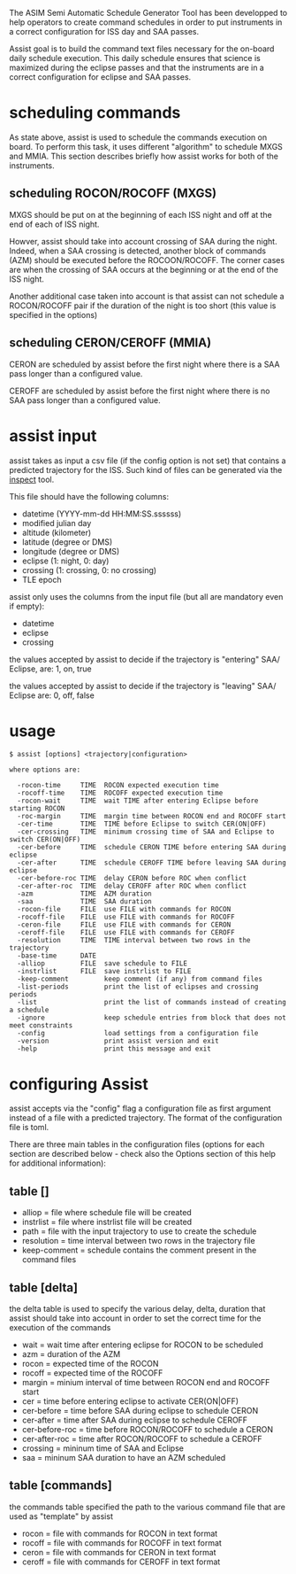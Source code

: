 The ASIM Semi Automatic Schedule Generator Tool has been developped to help operators
to create command schedules in order to put instruments in a correct configuration
for ISS day and SAA passes.

Assist goal is to build the command text files necessary for the on-board daily
schedule execution. This daily schedule ensures that science is maximized during
the eclipse passes and that the instruments are in a correct configuration for
eclipse and SAA passes.

# scheduling commands

As state above, assist is used to schedule the commands execution on board. To
perform this task, it uses different "algorithm" to schedule MXGS and MMIA. This
section describes briefly how assist works for both of the instruments.

## scheduling ROCON/ROCOFF (MXGS)

MXGS should be put on at the beginning of each ISS night and off at the end of each
of ISS night.

Howver, assist should take into account crossing of SAA during the night. Indeed,
when a SAA crossing is detected, another block of commands (AZM) should be executed
before the ROCOON/ROCOFF. The corner cases are when the crossing of SAA occurs at
the beginning or at the end of the ISS night.

Another additional case taken into account is that assist can not schedule a
ROCON/ROCOFF pair if the duration of the night is too short (this value is
specified in the options)

## scheduling CERON/CEROFF (MMIA)

CERON are scheduled by assist before the first night where there is a SAA pass
longer than a configured value.

CEROFF are scheduled by assist before the first night where there is no SAA pass
longer than a configured value.

# assist input

assist takes as input a csv file (if the config option is not set) that contains
a predicted trajectory for the ISS. Such kind of files can be generated via the
[inspect](https://github.com/busoc/inspect) tool.

This file should have the following columns:

- datetime (YYYY-mm-dd HH:MM:SS.ssssss)
- modified julian day
- altitude (kilometer)
- latitude (degree or DMS)
- longitude (degree or DMS)
- eclipse (1: night, 0: day)
- crossing (1: crossing, 0: no crossing)
- TLE epoch

assist only uses the columns from the input file (but all are mandatory even if
empty):

- datetime
- eclipse
- crossing

the values accepted by assist to decide if the trajectory is "entering" SAA/
Eclipse, are: 1, on, true

the values accepted by assist to decide if the trajectory is "leaving" SAA/
Eclipse are: 0, off, false

# usage

```
$ assist [options] <trajectory|configuration>

where options are:

  -rocon-time     TIME  ROCON expected execution time
  -rocoff-time    TIME  ROCOFF expected execution time
  -rocon-wait     TIME  wait TIME after entering Eclipse before starting ROCON
  -roc-margin     TIME  margin time between ROCON end and ROCOFF start
  -cer-time       TIME  TIME before Eclipse to switch CER(ON|OFF)
  -cer-crossing   TIME  minimum crossing time of SAA and Eclipse to switch CER(ON|OFF)
  -cer-before     TIME  schedule CERON TIME before entering SAA during eclipse
  -cer-after      TIME  schedule CEROFF TIME before leaving SAA during eclipse
  -cer-before-roc TIME  delay CERON before ROC when conflict
  -cer-after-roc  TIME  delay CEROFF after ROC when conflict
  -azm            TIME  AZM duration
  -saa            TIME  SAA duration
  -rocon-file     FILE  use FILE with commands for ROCON
  -rocoff-file    FILE  use FILE with commands for ROCOFF
  -ceron-file     FILE  use FILE with commands for CERON
  -ceroff-file    FILE  use FILE with commands for CEROFF
  -resolution     TIME  TIME interval between two rows in the trajectory
  -base-time      DATE
  -alliop         FILE  save schedule to FILE
  -instrlist      FILE  save instrlist to FILE
  -keep-comment         keep comment (if any) from command files
  -list-periods         print the list of eclipses and crossing periods
  -list                 print the list of commands instead of creating a schedule
  -ignore               keep schedule entries from block that does not meet constraints
  -config               load settings from a configuration file
  -version              print assist version and exit
  -help                 print this message and exit
```

# configuring Assist

assist accepts via the "config" flag a configuration file as first argument
instead of a file with a predicted trajectory. The format of the configuration
file is toml.

There are three main tables in the configuration files (options for each section
are described below - check also the Options section of this help for additional
information):

## table []

* alliop       = file where schedule file will be created
* instrlist    = file where instrlist file will be created
* path         = file with the input trajectory to use to create the schedule
* resolution   = time interval between two rows in the trajectory file
* keep-comment = schedule contains the comment present in the command files

## table [delta]

the delta table is used to specify the various delay, delta, duration that assist
should take into account in order to set the correct time for the execution of
the commands

* wait           = wait time after entering eclipse for ROCON to be scheduled
* azm            = duration of the AZM
* rocon          = expected time of the ROCON
* rocoff         = expected time of the ROCOFF
* margin         = minium interval of time between ROCON end and ROCOFF start
* cer            = time before entering eclipse to activate CER(ON|OFF)
* cer-before     = time before SAA during eclipse to schedule CERON
* cer-after      = time after SAA during eclipse to schedule CEROFF
* cer-before-roc = time before ROCON/ROCOFF to schedule a CERON
* cer-after-roc  = time after ROCON/ROCOFF to schedule a CEROFF
* crossing       = mininum time of SAA and Eclipse
* saa            = mininum SAA duration to have an AZM scheduled

## table [commands]

the commands table specified the path to the various command file that are used
as "template" by assist

* rocon  = file with commands for ROCON in text format
* rocoff = file with commands for ROCOFF in text format
* ceron  = file with commands for CERON in text format
* ceroff = file with commands for CEROFF in text format
